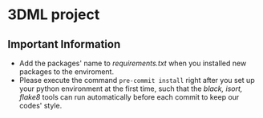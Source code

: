# 3DML project

## Important Information

- Add the packages' name to *requirements.txt* when you installed new packages to the enviroment.
- Please execute the command `pre-commit install` right after you set up your python environment at the first time, such that the *black, isort, flake8* tools can run automatically before each commit to keep our codes' style.
